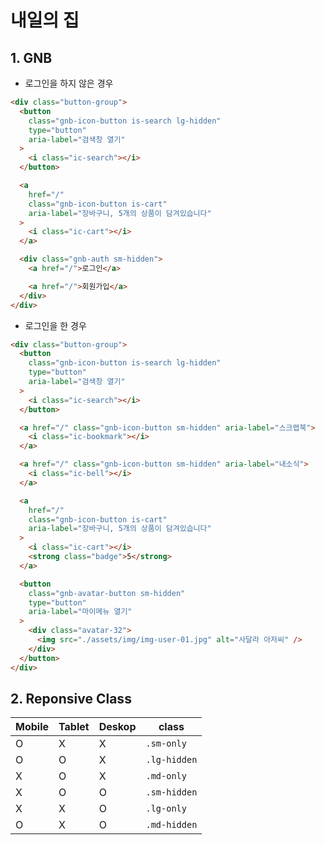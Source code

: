 # 내일의 집

## 1. GNB

- 로그인을 하지 않은 경우

```html
<div class="button-group">
  <button
    class="gnb-icon-button is-search lg-hidden"
    type="button"
    aria-label="검색창 열기"
  >
    <i class="ic-search"></i>
  </button>

  <a
    href="/"
    class="gnb-icon-button is-cart"
    aria-label="장바구니, 5개의 상품이 담겨있습니다"
  >
    <i class="ic-cart"></i>
  </a>

  <div class="gnb-auth sm-hidden">
    <a href="/">로그인</a>

    <a href="/">회원가입</a>
  </div>
</div>
```

- 로그인을 한 경우

```html
<div class="button-group">
  <button
    class="gnb-icon-button is-search lg-hidden"
    type="button"
    aria-label="검색창 열기"
  >
    <i class="ic-search"></i>
  </button>

  <a href="/" class="gnb-icon-button sm-hidden" aria-label="스크랩북">
    <i class="ic-bookmark"></i>
  </a>

  <a href="/" class="gnb-icon-button sm-hidden" aria-label="내소식">
    <i class="ic-bell"></i>
  </a>

  <a
    href="/"
    class="gnb-icon-button is-cart"
    aria-label="장바구니, 5개의 상품이 담겨있습니다"
  >
    <i class="ic-cart"></i>
    <strong class="badge">5</strong>
  </a>

  <button
    class="gnb-avatar-button sm-hidden"
    type="button"
    aria-label="마이메뉴 열기"
  >
    <div class="avatar-32">
      <img src="./assets/img/img-user-01.jpg" alt="사달라 아저씨" />
    </div>
  </button>
</div>
```

## 2. Reponsive Class

| Mobile | Tablet | Deskop | class        |
| ------ | ------ | ------ | ------------ |
| O      | X      | X      | `.sm-only`   |
| O      | O      | X      | `.lg-hidden` |
| X      | O      | X      | `.md-only`   |
| X      | O      | O      | `.sm-hidden` |
| X      | X      | O      | `.lg-only`   |
| O      | X      | O      | `.md-hidden` |
